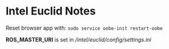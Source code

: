 # Intel Euclid Notes

Reset browser app with: `sudo service oobe-init restart-oobe`

**ROS_MASTER_URI** is set in */intel/euclid/config/settings.ini*

